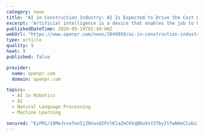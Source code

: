 ```yaml
---
category: news
title: "AI in Construction Industry: AI Is Expected to Drive the Cost Efficiency & Development of Advanced Artificial Intelligence Goods"
excerpt: "Artificial intelligence is a device that enables the job to be accomplished within seconds where an ordinary human is in need of the same intelligence Artificial intelligence includes speech recognition visual perception decision making translation between languages and many more"
publishedDateTime: 2020-05-19T02:49:00Z
webUrl: "https://www.openpr.com/news/2049959/ai-in-construction-industry-ai-is-expected-to-drive-the-cost"
type: article
quality: 9
heat: 9
published: false

provider:
  name: openpr.com
  domain: openpr.com

topics:
  - AI in Robotics
  - AI
  - Natural Language Processing
  - Machine Learning

secured: "EyFM1/16MeJvsefonSjZ9CwsQ2FnlKlaZmCKVqDDuVsY2fbyItfwN4eCCubzI2IzGklcWZoYvzcLJM3VKgaaSlF1q26kuu9Glmt0NlxFO7L/ZgsZDWSZXnuTY1pT1aOBsKykaYJ47HtCv9QME+bZkpFktWLLTQsFnKDQgPSqj5dWijzO6VnaXs/XHfwFSfM65YtBwP/vFDq1EXJRun3/5Gpy9z7E49dB1jcQcZMPzP7GBAEE+x8LzTYVU4GxX9VDSyEwCQNB+aIIvIKkqEdzug29Qd9QeTm8EuzEHOIOxiY1/0/eh4b/F+mHQOB2r1wf6K86kCIlBCYtFmj0qYAEY3mu+mPs3zeJM/bNBGy7oKpgmKUNDphxI5ZmkvaeF7QQerm5NoePZ4SJP/zje9YskzwyreK6bT+Bc/Ryxk5eOc8KQL6sVfnAuRjBKWQAQtU7lVl+yZnmctuOcOYrpsbICNdckuegbard6ZuC7Yc1cYc=;sGkHn6VnLHbjynndsU0ZAg=="
---
```


